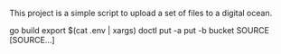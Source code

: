 This project is a simple script to upload a set of files to a digital ocean.

go build
export $(cat .env | xargs)
doctl put -a put -b bucket SOURCE [SOURCE...]

 
